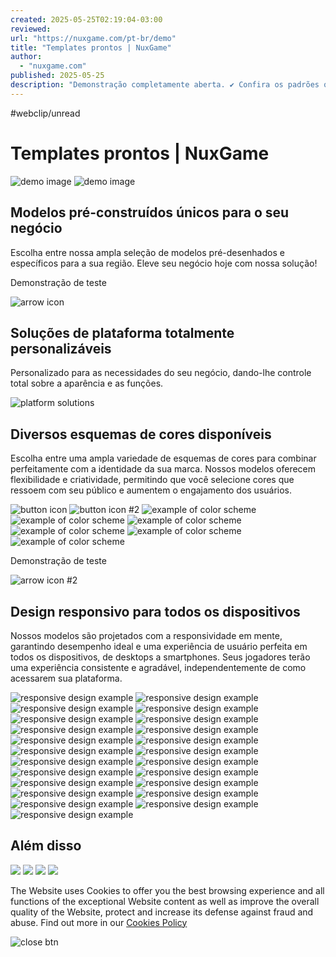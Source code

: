 ```yaml
---
created: 2025-05-25T02:19:04-03:00
reviewed:
url: "https://nuxgame.com/pt-br/demo"
title: "Templates prontos | NuxGame"
author:
  - "nuxgame.com"
published: 2025-05-25
description: "Demonstração completamente aberta. ✔ Confira os padrões que você pode escolher para sua plataforma"
---
```


#webclip/unread

# Templates prontos | NuxGame

![demo image](https://nuxgame.com/glide/@public/demo/demo-mobile-main-img.png) ![demo image](https://nuxgame.com/glide/@public/demo/demo-mobile-main-img-2.webp)

## Modelos pré-construídos únicos para o seu negócio

Escolha entre nossa ampla seleção de modelos pré-desenhados e específicos para a sua região. Eleve seu negócio hoje com nossa solução!

Demonstração de teste

![arrow icon](https://nuxgame.com/img/icons/big_arrow.webp)

## Soluções de plataforma totalmente personalizáveis

Personalizado para as necessidades do seu negócio, dando-lhe controle total sobre a aparência e as funções.

![platform solutions](https://nuxgame.com/glide/@public/demo/platfotm-solutions-mobile-img.png)

## Diversos esquemas de cores disponíveis

Escolha entre uma ampla variedade de esquemas de cores para combinar perfeitamente com a identidade da sua marca. Nossos modelos oferecem flexibilidade e criatividade, permitindo que você selecione cores que ressoem com seu público e aumentem o engajamento dos usuários.

![button icon](https://nuxgame.com/glide/@public/demo/arrow-btn.webp) ![button icon #2](https://nuxgame.com/glide/@public/demo/arrow-btn.webp) ![example of color scheme](https://nuxgame.com/glide/@public/demo/color_theme_1.webp) ![example of color scheme](https://nuxgame.com/glide/@public/demo/color_theme_2.webp) ![example of color scheme](https://nuxgame.com/glide/@public/demo/color_theme_3.webp) ![example of color scheme](https://nuxgame.com/glide/@public/demo/color_theme_4.webp) ![example of color scheme](https://nuxgame.com/glide/@public/demo/color_theme_5.webp) ![example of color scheme](https://nuxgame.com/glide/@public/demo/color_theme_6.webp)

Demonstração de teste

![arrow icon #2](https://nuxgame.com/img/icons/big_arrow.webp)

## Design responsivo para todos os dispositivos

Nossos modelos são projetados com a responsividade em mente, garantindo desempenho ideal e uma experiência de usuário perfeita em todos os dispositivos, de desktops a smartphones. Seus jogadores terão uma experiência consistente e agradável, independentemente de como acessarem sua plataforma.

![responsive design example](https://nuxgame.com/glide/@public/demo/row1_1.webp) ![responsive design example](https://nuxgame.com/glide/@public/demo/row1_2.webp) ![responsive design example](https://nuxgame.com/glide/@public/demo/row1_3.webp) ![responsive design example](https://nuxgame.com/glide/@public/demo/row1_4.webp) ![responsive design example](https://nuxgame.com/glide/@public/demo/row1_5.webp) ![responsive design example](https://nuxgame.com/glide/@public/demo/row1_6.webp) ![responsive design example](https://nuxgame.com/glide/@public/demo/row1_7.webp) ![responsive design example](https://nuxgame.com/glide/@public/demo/row1_8.webp) ![responsive design example](https://nuxgame.com/glide/@public/demo/row1_9.webp) ![responsive design example](https://nuxgame.com/glide/@public/demo/row1_10.webp) ![responsive design example](https://nuxgame.com/glide/@public/demo/row1_11.webp) ![responsive design example](https://nuxgame.com/glide/@public/demo/row1_12.webp) ![responsive design example](https://nuxgame.com/glide/@public/demo/row2_1.webp) ![responsive design example](https://nuxgame.com/glide/@public/demo/row2_2.webp) ![responsive design example](https://nuxgame.com/glide/@public/demo/row2_3.webp) ![responsive design example](https://nuxgame.com/glide/@public/demo/row2_4.webp) ![responsive design example](https://nuxgame.com/glide/@public/demo/row2_5.webp) ![responsive design example](https://nuxgame.com/glide/@public/demo/row2_6.webp) ![responsive design example](https://nuxgame.com/glide/@public/demo/row2_7.webp) ![responsive design example](https://nuxgame.com/glide/@public/demo/row2_8.webp) ![responsive design example](https://nuxgame.com/glide/@public/demo/row2_9.webp) ![responsive design example](https://nuxgame.com/glide/@public/demo/row2_10.webp) ![responsive design example](https://nuxgame.com/glide/@public/demo/row2_11.webp)

## Além disso

![](https://nuxgame.com/img/dropdown.webp) ![](https://nuxgame.com/img/mobMenu.webp) ![](https://nuxgame.com/img/overlayBg.webp) ![](https://nuxgame.com/img/formBg.webp)

The Website uses Cookies to offer you the best browsing experience and all functions of the exceptional Website content as well as improve the overall quality of the Website, protect and increase its defense against fraud and abuse. Find out more in our [Cookies Policy](https://nuxgame.com/pt-br/cookie-policy)

![close btn](https://nuxgame.com/img/icons/cross.svg)